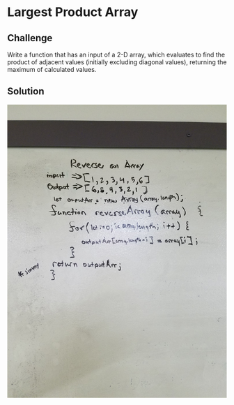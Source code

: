 # Largest Product Array 

## Challenge 

Write a function that has an input of a 2-D array, which evaluates to find the product of adjacent values (initially excluding diagonal values), returning the maximum of calculated values.

## Solution

![WhiteBoardImage](assets/401-WB-4.jpg)